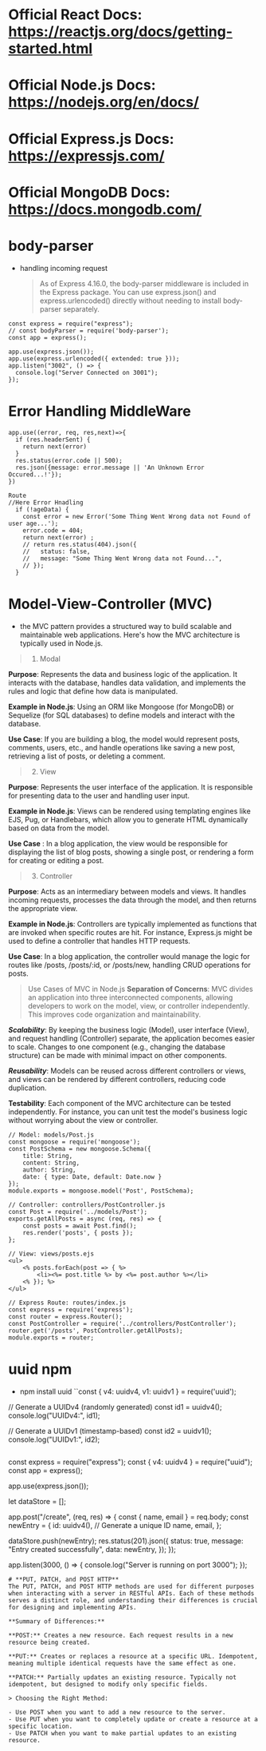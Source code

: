 # Official React Docs: https://reactjs.org/docs/getting-started.html

# Official Node.js Docs: https://nodejs.org/en/docs/

# Official Express.js Docs: https://expressjs.com/

# Official MongoDB Docs: https://docs.mongodb.com/

# body-parser
- handling incoming request
  > As of Express 4.16.0, the body-parser middleware is included in the Express package. You can use express.json() and express.urlencoded() directly without needing to install body-parser separately.

```
const express = require("express");
// const bodyParser = require('body-parser');
const app = express();

app.use(express.json());
app.use(express.urlencoded({ extended: true }));
app.listen("3002", () => {
  console.log("Server Connected on 3001");
});
```
# Error Handling MiddleWare


```
app.use((error, req, res,next)=>{
  if (res.headerSent) {
    return next(error)
  }
  res.status(error.code || 500);
  res.json({message: error.message || 'An Unknown Error Occured...!'});
})

Route
//Here Error Hnadling 
  if (!ageData) {
    const error = new Error('Some Thing Went Wrong data not Found of user age...');
    error.code = 404;
    return next(error) ;
    // return res.status(404).json({
    //   status: false,
    //   message: "Some Thing Went Wrong data not Found...",
    // });
  }

```

# Model-View-Controller (MVC) 
- the MVC pattern provides a structured way to build scalable and maintainable web applications. Here's how the MVC architecture is typically used in Node.js.
> 1. Modal

**Purpose**: Represents the data and business logic of the application. It interacts with the database, handles data validation, and implements the rules and logic that define how data is manipulated.

**Example in Node.js**: Using an ORM like Mongoose (for MongoDB) or Sequelize (for SQL databases) to define models and interact with the database.

**Use Case**: If you are building a blog, the model would represent posts, comments, users, etc., and handle operations like saving a new post, retrieving a list of posts, or deleting a comment.
> 2. View

**Purpose**: Represents the user interface of the application. It is responsible for presenting data to the user and handling user input.

**Example in Node.js**: Views can be rendered using templating engines like EJS, Pug, or Handlebars, which allow you to generate HTML dynamically based on data from the model.

**Use Case** : In a blog application, the view would be responsible for displaying the list of blog posts, showing a single post, or rendering a form for creating or editing a post.
> 3. Controller

**Purpose**: Acts as an intermediary between models and views. It handles incoming requests, processes the data through the model, and then returns the appropriate view.

**Example in Node.js**: Controllers are typically implemented as functions that are invoked when specific routes are hit. For instance, Express.js might be used to define a controller that handles HTTP requests.

**Use Case**: In a blog application, the controller would manage the logic for routes like /posts, /posts/:id, or /posts/new, handling CRUD operations for posts.
> Use Cases of MVC in Node.js
**Separation of Concerns**: MVC divides an application into three interconnected components, allowing developers to work on the model, view, or controller independently. This improves code organization and maintainability.

***Scalability***: By keeping the business logic (Model), user interface (View), and request handling (Controller) separate, the application becomes easier to scale. Changes to one component (e.g., changing the database structure) can be made with minimal impact on other components.

***Reusability***: Models can be reused across different controllers or views, and views can be rendered by different controllers, reducing code duplication.

**Testability**: Each component of the MVC architecture can be tested independently. For instance, you can unit test the model's business logic without worrying about the view or controller.

```
// Model: models/Post.js
const mongoose = require('mongoose');
const PostSchema = new mongoose.Schema({
    title: String,
    content: String,
    author: String,
    date: { type: Date, default: Date.now }
});
module.exports = mongoose.model('Post', PostSchema);

// Controller: controllers/PostController.js
const Post = require('../models/Post');
exports.getAllPosts = async (req, res) => {
    const posts = await Post.find();
    res.render('posts', { posts });
};

// View: views/posts.ejs
<ul>
    <% posts.forEach(post => { %>
        <li><%= post.title %> by <%= post.author %></li>
    <% }); %>
</ul>

// Express Route: routes/index.js
const express = require('express');
const router = express.Router();
const PostController = require('../controllers/PostController');
router.get('/posts', PostController.getAllPosts);
module.exports = router;
```
# uuid npm 

- npm install uuid
``const { v4: uuidv4, v1: uuidv1 } = require('uuid');

// Generate a UUIDv4 (randomly generated)
const id1 = uuidv4();
console.log("UUIDv4:", id1);

// Generate a UUIDv1 (timestamp-based)
const id2 = uuidv1();
console.log("UUIDv1:", id2);
```

```
const express = require("express");
const { v4: uuidv4 } = require("uuid");
const app = express();

app.use(express.json());

let dataStore = [];

app.post("/create", (req, res) => {
  const { name, email } = req.body;
  const newEntry = {
    id: uuidv4(),  // Generate a unique ID
    name,
    email,
  };

  dataStore.push(newEntry);
  res.status(201).json({
    status: true,
    message: "Entry created successfully",
    data: newEntry,
  });
});

app.listen(3000, () => {
  console.log("Server is running on port 3000");
});
```
# **PUT, PATCH, and POST HTTP**
The PUT, PATCH, and POST HTTP methods are used for different purposes when interacting with a server in RESTful APIs. Each of these methods serves a distinct role, and understanding their differences is crucial for designing and implementing APIs.

**Summary of Differences:**

**POST:** Creates a new resource. Each request results in a new resource being created.

**PUT:** Creates or replaces a resource at a specific URL. Idempotent, meaning multiple identical requests have the same effect as one.

**PATCH:** Partially updates an existing resource. Typically not idempotent, but designed to modify only specific fields.

> Choosing the Right Method:

- Use POST when you want to add a new resource to the server.
- Use PUT when you want to completely update or create a resource at a specific location.
- Use PATCH when you want to make partial updates to an existing resource.





